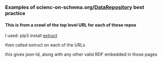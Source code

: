 ### Examples of scienc-on-schema.org/[DataRepository](https://github.com/ESIPFed/science-on-schema.org/blob/master/guides/DataRepository.md) best practice

#### This is from a crawl of the top level URL for each of these repos

I used: pip3 install [extruct](https://pypi.org/project/extruct/)

then called extruct on each of the URLs

this gives json-ld, along with any other valid RDF embedded in those pages
